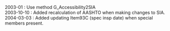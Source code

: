2003-01 : Use method G_Accessibility2SIA  2003-10-10 : Added recalculation of AASHTO when making changes to SIA.  2004-03-03 : Added updating Item93C (spec insp date) when special members present.